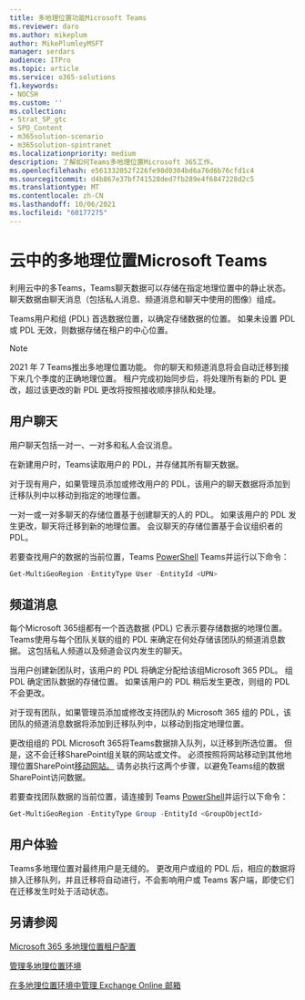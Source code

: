 ```yaml
---
title: 多地理位置功能Microsoft Teams
ms.reviewer: daro
ms.author: mikeplum
author: MikePlumleyMSFT
manager: serdars
audience: ITPro
ms.topic: article
ms.service: o365-solutions
f1.keywords:
- NOCSH
ms.custom: ''
ms.collection:
- Strat_SP_gtc
- SPO_Content
- m365solution-scenario
- m365solution-spintranet
ms.localizationpriority: medium
description: 了解如何Teams多地理位置Microsoft 365工作。
ms.openlocfilehash: e561332052f226fe98d0304bd6a76d6b76cfd1c4
ms.sourcegitcommit: d4b867e37bf741528ded7fb289e4f6847228d2c5
ms.translationtype: MT
ms.contentlocale: zh-CN
ms.lasthandoff: 10/06/2021
ms.locfileid: "60177275"
---
```

# <a name="multi-geo-capabilities-in-microsoft-teams"></a>云中的多地理位置Microsoft Teams

利用云中的多Teams，Teams聊天数据可以存储在指定地理位置中的静止状态。 聊天数据由聊天消息（包括私人消息、频道消息和聊天中使用的图像）组成。

Teams用户和组 (PDL) 首选数据位置，以确定存储数据的位置。 如果未设置 PDL 或 PDL 无效，则数据存储在租户的中心位置。

> [!NOTE]
> 2021 年 7 Teams推出多地理位置功能。 你的聊天和频道消息将会自动迁移到接下来几个季度的正确地理位置。 租户完成初始同步后，将处理所有新的 PDL 更改，超过该更改的新 PDL 更改将按照接收顺序排队和处理。

## <a name="user-chat"></a>用户聊天

用户聊天包括一对一、一对多和私人会议消息。

在新建用户时，Teams读取用户的 PDL，并存储其所有聊天数据。

对于现有用户，如果管理员添加或修改用户的 PDL，该用户的聊天数据将添加到迁移队列中以移动到指定的地理位置。

一对一或一对多聊天的存储位置基于创建聊天的人的 PDL。 如果该用户的 PDL 发生更改，聊天将迁移到新的地理位置。 会议聊天的存储位置基于会议组织者的 PDL。

若要查找用户的数据的当前位置，Teams [PowerShell](/powershell/module/teams/connect-microsoftteams) Teams并运行以下命令：

```PowerShell
Get-MultiGeoRegion -EntityType User -EntityId <UPN>
```

## <a name="channel-messages"></a>频道消息

每个Microsoft 365组都有一个首选数据 (PDL) 它表示要存储数据的地理位置。 Teams使用与每个团队关联的组的 PDL 来确定在何处存储该团队的频道消息数据。 这包括私人频道以及频道会议内发生的聊天。

当用户创建新团队时，该用户的 PDL 将确定分配给该组Microsoft 365 PDL。 组 PDL 确定团队数据的存储位置。 如果该用户的 PDL 稍后发生更改，则组的 PDL 不会更改。

对于现有团队，如果管理员添加或修改支持团队的 Microsoft 365 组的 PDL，该团队的频道消息数据将添加到迁移队列中，以移动到指定地理位置。

更改组组的 PDL Microsoft 365将Teams数据排入队列，以迁移到所选位置。 但是，这不会迁移SharePoint组关联的网站或文件。 必须按照将网站移动到其他地理位置SharePoint[移动网站。](/microsoft-365/enterprise/move-sharepoint-between-geo-locations) 请务必执行这两个步骤，以避免Teams组的数据SharePoint访问数据。

若要查找团队数据的当前位置，请连接到 Teams [PowerShell](/powershell/module/teams/connect-microsoftteams)并运行以下命令：

```PowerShell
Get-MultiGeoRegion -EntityType Group -EntityId <GroupObjectId>
```

## <a name="user-experience"></a>用户体验

Teams多地理位置对最终用户是无缝的。 更改用户或组的 PDL 后，相应的数据将排入迁移队列，并且迁移将自动进行，不会影响用户或 Teams 客户端，即使它们在迁移发生时处于活动状态。

## <a name="see-also"></a>另请参阅

[Microsoft 365 多地理位置租户配置](/microsoft-365/enterprise/multi-geo-tenant-configuration)

[管理多地理位置环境](administering-a-multi-geo-environment.md)

[在多地理位置环境中管理 Exchange Online 邮箱](administering-exchange-online-multi-geo.md)
